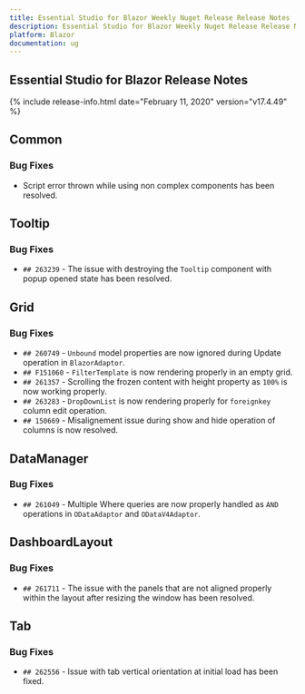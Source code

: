 ```yaml
---
title: Essential Studio for Blazor Weekly Nuget Release Release Notes  
description: Essential Studio for Blazor Weekly Nuget Release Release Notes  
platform: Blazor
documentation: ug
---
```


##  Essential Studio for Blazor  Release Notes  

{% include release-info.html date="February 11, 2020"  version="v17.4.49" %} 


##  Common

###    Bug Fixes

- Script error thrown while using non complex components has been resolved.

##  Tooltip

###    Bug Fixes

- `## 263239` - The issue with destroying the `Tooltip` component with popup opened state has been resolved.

##  Grid

###    Bug Fixes

- `## 260749` - `Unbound` model properties are now ignored during Update operation in `BlazorAdaptor`.
- `## F151060` - `FilterTemplate` is now rendering properly in an empty grid.
- `## 261357` - Scrolling the frozen content with height property as `100%` is now working properly.
- `## 263283` - `DropDownList` is now rendering properly for `foreignkey` column edit operation.
- `## 150669` - Misalignement issue during show and hide operation of columns is now resolved.

##  DataManager

###    Bug Fixes

- `## 261049` - Multiple Where queries are now properly handled as `AND` operations in `ODataAdaptor` and `ODataV4Adaptor`.

##  DashboardLayout

###    Bug Fixes

- `## 261711` - The issue with the panels that are not aligned properly within the layout after resizing the window has been resolved.

##  Tab

###    Bug Fixes

- `## 262556` - Issue with tab vertical orientation at initial load has been fixed.